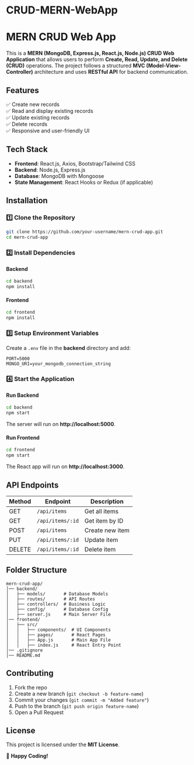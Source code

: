 ﻿# CRUD-MERN-WebApp
# MERN CRUD Web App  

This is a **MERN (MongoDB, Express.js, React.js, Node.js) CRUD Web Application** that allows users to perform **Create, Read, Update, and Delete (CRUD)** operations. The project follows a structured **MVC (Model-View-Controller)** architecture and uses **RESTful API** for backend communication.

## Features  
✅ Create new records  
✅ Read and display existing records  
✅ Update existing records  
✅ Delete records  
✅ Responsive and user-friendly UI  

## Tech Stack  
- **Frontend**: React.js, Axios, Bootstrap/Tailwind CSS  
- **Backend**: Node.js, Express.js  
- **Database**: MongoDB with Mongoose  
- **State Management**: React Hooks or Redux (if applicable)  

## Installation  

### 1️⃣ Clone the Repository  
```bash
git clone https://github.com/your-username/mern-crud-app.git
cd mern-crud-app
```

### 2️⃣ Install Dependencies  

#### Backend  
```bash
cd backend
npm install
```

#### Frontend  
```bash
cd frontend
npm install
```

### 3️⃣ Setup Environment Variables  
Create a `.env` file in the **backend** directory and add:  
```env
PORT=5000
MONGO_URI=your_mongodb_connection_string
```

### 4️⃣ Start the Application  

#### Run Backend  
```bash
cd backend
npm start
```
The server will run on **http://localhost:5000**.

#### Run Frontend  
```bash
cd frontend
npm start
```
The React app will run on **http://localhost:3000**.

## API Endpoints  
| Method | Endpoint       | Description          |
|--------|--------------|----------------------|
| GET    | `/api/items` | Get all items       |
| GET    | `/api/items/:id` | Get item by ID    |
| POST   | `/api/items` | Create new item     |
| PUT    | `/api/items/:id` | Update item       |
| DELETE | `/api/items/:id` | Delete item       |

## Folder Structure  
```
mern-crud-app/
│── backend/
│   ├── models/       # Database Models
│   ├── routes/       # API Routes
│   ├── controllers/  # Business Logic
│   ├── config/       # Database Config
│   ├── server.js     # Main Server File
│── frontend/
│   ├── src/
│   │   ├── components/  # UI Components
│   │   ├── pages/       # React Pages
│   │   ├── App.js       # Main App File
│   │   ├── index.js     # React Entry Point
│── .gitignore
│── README.md
```

## Contributing  
1. Fork the repo  
2. Create a new branch (`git checkout -b feature-name`)  
3. Commit your changes (`git commit -m "Added feature"`)  
4. Push to the branch (`git push origin feature-name`)  
5. Open a Pull Request  

## License  
This project is licensed under the **MIT License**.  

🚀 **Happy Coding!**
